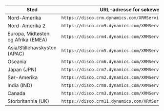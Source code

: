 |Sted|URL-adresse for søkewebservice|
|--------------|-------------------------------| 
|Nord-Amerika|`https://disco.crm.dynamics.com/XRMServices/2011/Discovery.svc`|
|Nord-Amerika 2|`https://disco.crm9.dynamics.com/XRMServices/2011/Discovery.svc`|
|Europa, Midtøsten og Afrika (EMEA)|`https://disco.crm4.dynamics.com/XRMServices/2011/Discovery.svc`|
|Asia/Stillehavskysten (APAC)|`https://disco.crm5.dynamics.com/XRMServices/2011/Discovery.svc`|
|Oseania|`https://disco.crm6.dynamics.com/XRMServices/2011/Discovery.svc`|
|Japan (JPN)|`https://disco.crm7.dynamics.com/XRMServices/2011/Discovery.svc`|
|Sør-Amerika|`https://disco.crm2.dynamics.com/XRMServices/2011/Discovery.svc`|
|India (IND)|`https://disco.crm8.dynamics.com/XRMServices/2011/Discovery.svc`|
|Canada|`https://disco.crm3.dynamics.com/XRMServices/2011/Discovery.svc`|
|Storbritannia (UK)|`https://disco.crm11.dynamics.com/XRMServices/2011/Discovery.svc`|